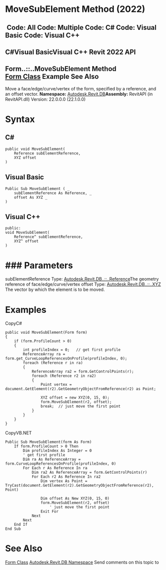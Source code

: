 # MoveSubElement Method (2022)

﻿
 Code: All Code: Multiple Code: C# Code: Visual Basic Code: Visual C++   
---  
C#Visual BasicVisual C++
Revit 2022 API  
---  
Form..::..MoveSubElement Method   
[Form Class](49f6ae4c-1629-98ef-d9a9-799bb1fd43ec.md "Form Class") Example See Also  
---  
Move a face/edge/curve/vertex of the form, specified by a reference, and an offset vector.
**Namespace:** [Autodesk.Revit.DB](87546ba7-461b-c646-cbb1-2cb8f5bff8b2.md "Autodesk.Revit.DB Namespace")**Assembly:** RevitAPI (in RevitAPI.dll) Version: 22.0.0.0 (22.1.0.0)
# Syntax
C#  
---  
```text
public void MoveSubElement(
	Reference subElementReference,
	XYZ offset
)
```
  
Visual Basic  
---  
```text
Public Sub MoveSubElement ( _
	subElementReference As Reference, _
	offset As XYZ _
)
```
  
Visual C++  
---  
```text
public:
void MoveSubElement(
	Reference^ subElementReference, 
	XYZ^ offset
)
```
  
# ### Parameters
subElementReference
    Type: [Autodesk.Revit.DB..::..Reference](d28155ae-817b-1f31-9c3f-c9c6a28acc0d.md "Reference Class")The geometry reference of face/edge/curve/vertex
offset
    Type: [Autodesk.Revit.DB..::..XYZ](c2fd995c-95c0-58fb-f5de-f3246cbc5600.md "XYZ Class") The vector by which the element is to be moved.
# Examples
CopyC#
```text
public void MoveSubElement(Form form)
{
    if (form.ProfileCount > 0)
    {
        int profileIndex = 0;   // get first profile
        ReferenceArray ra = form.get_CurveLoopReferencesOnProfile(profileIndex, 0);
        foreach (Reference r in ra)
        {
            ReferenceArray ra2 = form.GetControlPoints(r);
            foreach (Reference r2 in ra2)
            {
                Point vertex = document.GetElement(r2).GetGeometryObjectFromReference(r2) as Point;

                XYZ offset = new XYZ(0, 15, 0);
                form.MoveSubElement(r2, offset);
                break;  // just move the first point
            }
        }
    }
}
```

CopyVB.NET
```text
Public Sub MoveSubElement(form As Form)
    If form.ProfileCount > 0 Then
        Dim profileIndex As Integer = 0
        ' get first profile
        Dim ra As ReferenceArray = form.CurveLoopReferencesOnProfile(profileIndex, 0)
        For Each r As Reference In ra
            Dim ra2 As ReferenceArray = form.GetControlPoints(r)
            For Each r2 As Reference In ra2
                Dim vertex As Point = TryCast(document.GetElement(r2).GetGeometryObjectFromReference(r2), Point)

                Dim offset As New XYZ(0, 15, 0)
                form.MoveSubElement(r2, offset)
                    ' just move the first point
                Exit For
            Next
        Next
    End If
End Sub
```

# See Also
[Form Class](49f6ae4c-1629-98ef-d9a9-799bb1fd43ec.md "Form Class")
[Autodesk.Revit.DB Namespace](87546ba7-461b-c646-cbb1-2cb8f5bff8b2.md "Autodesk.Revit.DB Namespace")
Send comments on this topic to 